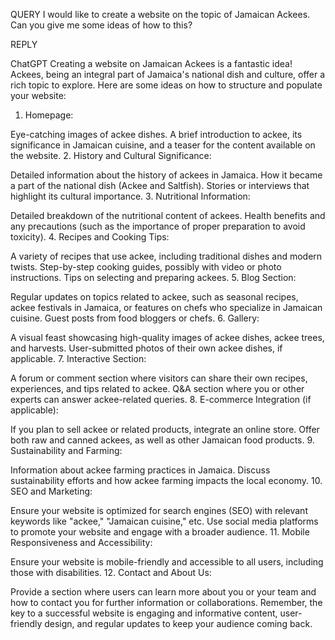 
QUERY
I would like to create a website on the topic of Jamaican Ackees. Can you give me some ideas of how to this?


REPLY

ChatGPT
Creating a website on Jamaican Ackees is a fantastic idea! Ackees, being an integral part of Jamaica's national dish and culture, offer a rich topic to explore. Here are some ideas on how to structure and populate your website:

1. Homepage:

Eye-catching images of ackee dishes.
A brief introduction to ackee, its significance in Jamaican cuisine, and a teaser for the content available on the website.
2. History and Cultural Significance:

Detailed information about the history of ackees in Jamaica.
How it became a part of the national dish (Ackee and Saltfish).
Stories or interviews that highlight its cultural importance.
3. Nutritional Information:

Detailed breakdown of the nutritional content of ackees.
Health benefits and any precautions (such as the importance of proper preparation to avoid toxicity).
4. Recipes and Cooking Tips:

A variety of recipes that use ackee, including traditional dishes and modern twists.
Step-by-step cooking guides, possibly with video or photo instructions.
Tips on selecting and preparing ackees.
5. Blog Section:

Regular updates on topics related to ackee, such as seasonal recipes, ackee festivals in Jamaica, or features on chefs who specialize in Jamaican cuisine.
Guest posts from food bloggers or chefs.
6. Gallery:

A visual feast showcasing high-quality images of ackee dishes, ackee trees, and harvests.
User-submitted photos of their own ackee dishes, if applicable.
7. Interactive Section:

A forum or comment section where visitors can share their own recipes, experiences, and tips related to ackee.
Q&A section where you or other experts can answer ackee-related queries.
8. E-commerce Integration (if applicable):

If you plan to sell ackee or related products, integrate an online store.
Offer both raw and canned ackees, as well as other Jamaican food products.
9. Sustainability and Farming:

Information about ackee farming practices in Jamaica.
Discuss sustainability efforts and how ackee farming impacts the local economy.
10. SEO and Marketing:

Ensure your website is optimized for search engines (SEO) with relevant keywords like "ackee," "Jamaican cuisine," etc.
Use social media platforms to promote your website and engage with a broader audience.
11. Mobile Responsiveness and Accessibility:

Ensure your website is mobile-friendly and accessible to all users, including those with disabilities.
12. Contact and About Us:

Provide a section where users can learn more about you or your team and how to contact you for further information or collaborations.
Remember, the key to a successful website is engaging and informative content, user-friendly design, and regular updates to keep your audience coming back.
